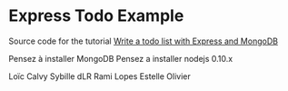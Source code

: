 # Express Todo Example

Source code for the tutorial [Write a todo list with Express and MongoDB](http://dreamerslab.com/blog/en/write-a-todo-list-with-express-and-mongodb/)


Pensez à installer MongoDB
Pensez a installer nodejs 0.10.x


 
Loïc Calvy
Sybille dLR
Rami Lopes
Estelle Olivier
